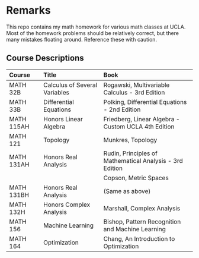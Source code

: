 # Remarks

This repo contains my math homework for various math classes at UCLA. Most of the homework problems should be relatively correct, but there many mistakes floating around. Reference these with caution.

## Course Descriptions

| Course      | Title                         | Book 
| :----       | :----                         | :---- 
| MATH 32B    | Calculus of Several Variables | Rogawski, Multivariable Calculus - 3rd Edition
| MATH 33B    | Differential Equations        | Polking, Differential Equations - 2nd Edition
| MATH 115AH  | Honors Linear Algebra         | Friedberg, Linear Algebra - Custom UCLA 4th Edition
| MATH 121    | Topology                      | Munkres, Topology
| MATH 131AH  | Honors Real Analysis          | Rudin, Principles of Mathematical Analysis - 3rd Edition
|             |                               | Copson, Metric Spaces
| MATH 131BH  | Honors Real Analysis          | (Same as above)
| MATH 132H   | Honors Complex Analysis       | Marshall, Complex Analysis
| MATH 156	  | Machine Learning			  | Bishop, Pattern Recognition and Machine Learning
| MATH 164	  | Optimization				  | Chang, An Introduction to Optimization